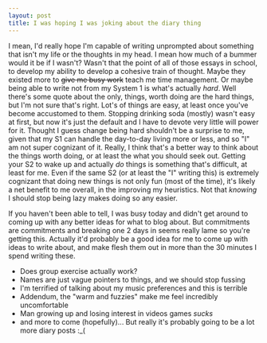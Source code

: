 ```yaml
---
layout: post
title: I was hoping I was joking about the diary thing
---
```

I mean, I'd really hope I'm capable of writing unprompted about something that isn't my life or the thoughts in my head. 
I mean how much of a bummer would it be if I wasn't? Wasn't that the point of all of those essays in school, to develop
my ability to develop a cohesive train of thought. Maybe they existed more to ~~give me busy work~~ teach me time management. 
Or maybe being able to write not from my System 1 is what's actually *hard*. Well there's some quote about the only, things, worth
doing are the hard things, but I'm not sure that's right. Lot's of things are easy, at least once you've become accustomed to them.
Stopping drinking soda (mostly) wasn't easy at first, but now it's just the default and I have to devote very little will power for
it. Thought I guess change being hard shouldn't be a surprise to me, given that my S1 can handle the day-to-day living more or less,
and so "I" am not super cognizant of it. Really, I think that's a better way to think about the things worth doing, or at least the
what you should seek out. Getting your S2 to wake up and actually *do* things is something that's difficult, at least for me. Even
if the same S2 (or at least the "I" writing this) is extremely cognizant that doing new things is not only fun (most of the time), 
it's likely a net benefit to me overall, in the improving my heuristics. Not that *knowing* I should stop being lazy makes doing so
any easier. 

If you haven't been able to tell, I was busy today and didn't get around to coming up with any better ideas for what to blog about.
But commitments are commitments and breaking one 2 days in seems really lame so you're getting this. Actually it'd probably be a 
good idea for me to come up with ideas to write about, and make flesh them out in more than the 30 minutes I spend writing these. 
 * Does group exercise actually work?
 * Names are just vague pointers to things, and we should stop fussing
 * I'm terrified of talking about my music preferences and this is terrible
 * Addendum, the "warm and fuzzies" make me feel incredibly uncomfortable
 * Man growing up and losing interest in videos games *sucks*
 * and more to come (hopefully)...
 But really it's probably going to be a lot more diary posts :_(
 
